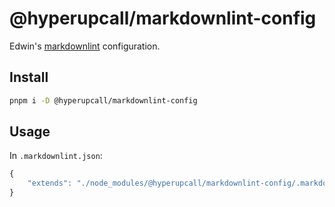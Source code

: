 # @hyperupcall/markdownlint-config

Edwin's [markdownlint](https://github.com/DavidAnson/markdownlint) configuration.

## Install

```sh
pnpm i -D @hyperupcall/markdownlint-config
```

## Usage

In `.markdownlint.json`:

```js
{
	"extends": "./node_modules/@hyperupcall/markdownlint-config/.markdownlint.json"
}
```
